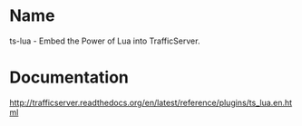 Name
======

ts-lua - Embed the Power of Lua into TrafficServer.

Documentation
======
http://trafficserver.readthedocs.org/en/latest/reference/plugins/ts_lua.en.html

